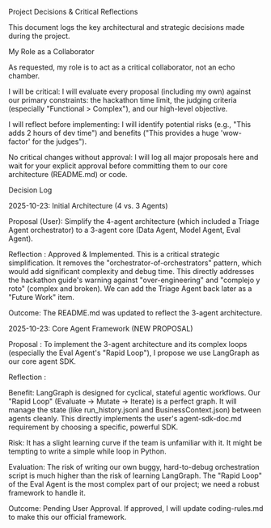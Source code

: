 Project Decisions & Critical Reflections

This document logs the key architectural and strategic decisions made during the project.

My Role as a Collaborator

As requested, my role is to act as a critical collaborator, not an echo chamber.

I will be critical: I will evaluate every proposal (including my own) against our primary constraints: the hackathon time limit, the judging criteria (especially "Functional > Complex"), and our high-level objective.

I will reflect before implementing: I will identify potential risks (e.g., "This adds 2 hours of dev time") and benefits ("This provides a huge 'wow-factor' for the judges").

No critical changes without approval: I will log all major proposals here and wait for your explicit approval before committing them to our core architecture (README.md) or code.

Decision Log

2025-10-23: Initial Architecture (4 vs. 3 Agents)

Proposal (User): Simplify the 4-agent architecture (which included a Triage Agent orchestrator) to a 3-agent core (Data Agent, Model Agent, Eval Agent).

Reflection : Approved & Implemented. This is a critical strategic simplification. It removes the "orchestrator-of-orchestrators" pattern, which would add significant complexity and debug time. This directly addresses the hackathon guide's warning against "over-engineering" and "complejo y roto" (complex and broken). We can add the Triage Agent back later as a "Future Work" item.

Outcome: The README.md was updated to reflect the 3-agent architecture.

2025-10-23: Core Agent Framework (NEW PROPOSAL)

Proposal : To implement the 3-agent architecture and its complex loops (especially the Eval Agent's "Rapid Loop"), I propose we use LangGraph as our core agent SDK.

Reflection :

Benefit: LangGraph is designed for cyclical, stateful agentic workflows. Our "Rapid Loop" (Evaluate -> Mutate -> Iterate) is a perfect graph. It will manage the state (like run_history.jsonl and BusinessContext.json) between agents cleanly. This directly implements the user's agent-sdk-doc.md requirement by choosing a specific, powerful SDK.

Risk: It has a slight learning curve if the team is unfamiliar with it. It might be tempting to write a simple while loop in Python.

Evaluation: The risk of writing our own buggy, hard-to-debug orchestration script is much higher than the risk of learning LangGraph. The "Rapid Loop" of the Eval Agent is the most complex part of our project; we need a robust framework to handle it.

Outcome: Pending User Approval. If approved, I will update coding-rules.md to make this our official framework.